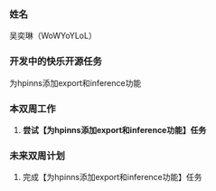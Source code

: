 ### 姓名

吴奕琳（WoWYoYLoL）

### 开发中的快乐开源任务

为hpinns添加export和inference功能

### 本双周工作

1. **尝试【为hpinns添加export和inference功能】任务**


### 未来双周计划

1. 完成【为hpinns添加export和inference功能】任务
